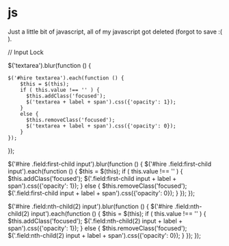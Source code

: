 # js

Just a little bit of javascript, all of my javascript got deleted (forgot to save :( ).



// Input Lock

$('textarea').blur(function () {

    $('#hire textarea').each(function () {
        $this = $(this);
        if ( this.value !== '' ) {
          $this.addClass('focused');
          $('textarea + label + span').css({'opacity': 1});
        }
        else {
          $this.removeClass('focused');
          $('textarea + label + span').css({'opacity': 0});
        }
    });
});

$('#hire .field:first-child input').blur(function () {
    $('#hire .field:first-child input').each(function () {
        $this = $(this);
        if ( this.value !== '' ) {
          $this.addClass('focused');
          $('.field:first-child input + label + span').css({'opacity': 1});
        }
        else {
          $this.removeClass('focused');
          $('.field:first-child input + label + span').css({'opacity': 0});
        }
    });
});

$('#hire .field:nth-child(2) input').blur(function () {
    $('#hire .field:nth-child(2) input').each(function () {
        $this = $(this);
        if ( this.value !== '' ) {
          $this.addClass('focused');
          $('.field:nth-child(2) input + label + span').css({'opacity': 1});
        }
        else {
          $this.removeClass('focused');
          $('.field:nth-child(2) input + label + span').css({'opacity': 0});
        }
    });
});
